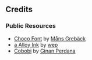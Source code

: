 ## Credits

### Public Resources
- [Choco Font](https://www.dafont.com/choko.font?fpp=200&psize=s&l[]=10&l[]=1&text=Discers3) by [Måns Grebäck](http://www.mansgreback.com/)
- [a Alloy Ink](https://www.dafont.com/a-alloy-ink.font?fpp=200&psize=s&l[]=10&l[]=1&text=Discers3) by [wep](https://www.dafont.com/wahyu-eka-prasetya.d7858?fpp=200&psize=s&l[]=10&l[]=1&text=Discers3)
- [Cobobi](https://www.dafont.com/cokobi.font?fpp=200&psize=s&l[]=10&l[]=1&text=discers+3) by [Ginan Perdana](www.ginanperdana.com)